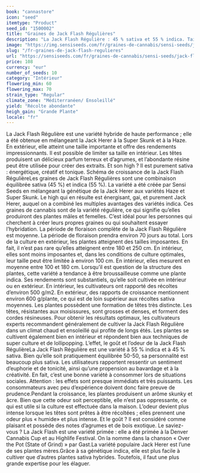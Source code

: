 ```yaml
---
book: "cannastore"
icon: "seed"
itemtype: "Product"
seed_id: "1500002"
title: "Graines de Jack Flash Régulières"
description: "La Jack Flash Régulière : 45 % sativa et 55 % indica. Taille max. : 250 cm. Rendements : impressionnants. Arôme : terreux et distinct."
image: "https://img.sensiseeds.com/fr/graines-de-cannabis/sensi-seeds/jack-flash-image.png"
slug: "/fr-graines-de-jack-flash-regulieres"
url: "https://sensiseeds.com/fr/graines-de-cannabis/sensi-seeds/jack-flash?a_aid=cannastore"
price: 108
currency: "eur"
number_of_seeds: 10
category: "Intérieur"
flowering_min: 60
flowering_max: 70
strain_type: "Regular"
climate_zone: "Méditerranéen/ Ensoleillé"
yield: "Récolte abondante"
heigh_gain: "Grande Plante"
locale: "fr"
---
```

La Jack Flash Régulière est une variété hybride de haute performance ; elle a été obtenue en mélangeant la Jack Herer à la Super Skunk et à la Haze. En extérieur, elle atteint une taille importante et offre des rendements impressionnants. Il est possible de limiter sa taille en intérieur. Les têtes produisent un délicieux parfum terreux et d’agrumes, et l’abondante résine peut être utilisée pour créer des extraits. Et son high ? Il est purement sativa : énergétique, créatif et tonique. Schéma de croissance de la Jack Flash RégulièreLes graines de Jack Flash Régulières sont une combinaison équilibrée sativa (45 %) et indica (55 %). La variété a été créée par Sensi Seeds en mélangeant la génétique de la Jack Herer aux variétés Haze et Super Skunk. Le high qui en résulte est énergisant, gai, et purement Jack Herer, auquel on a combiné les multiples avantages des variétés indica. Ces graines de cannabis sont de la variété régulière, ce qui signifie qu’elles produiront des plantes mâles et femelles. C’est idéal pour les personnes qui cherchent à créer leurs propres graines ou qui souhaitent essayer l’hybridation. La période de floraison complète de la Jack Flash Régulière est moyenne. La période de floraison prendra environ 70 jours au total. Lors de la culture en extérieur, les plantes atteignent des tailles imposantes. En fait, il n’est pas rare qu’elles atteignent entre 180 et 250 cm. En intérieur, elles sont moins imposantes et, dans les conditions de culture optimales, leur taille peut être limitée à environ 100 cm. En intérieur, elles mesurent en moyenne entre 100 et 180 cm. Lorsqu’il est question de la structure des plantes, cette variété a tendance à être broussailleuse comme une plante indica. Ses rendements sont substantiels, qu’elle soit cultivée en intérieur ou en extérieur. En intérieur, les cultivateurs ont rapporté des récoltes d’environ 500 g/m2. En extérieur, des rapports de croissance mentionnent environ 600 g/plante, ce qui est de loin supérieur aux récoltes sativa moyennes. Les plantes possèdent une formation de têtes très distincte. Les têtes, résistantes aux moisissures, sont grosses et denses, et forment des cordes résineuses. Pour obtenir les résultats optimaux, les cultivateurs experts recommandent généralement de cultiver la Jack Flash Régulière dans un climat chaud et ensoleillé qui profite de longs étés. Les plantes se cultivent également bien en intérieur et répondent bien aux techniques de super culture et de lollipopping. L’effet, le goût et l’odeur de la Jack Flash RégulièreLa Jack Flash Régulière est une variété à 55 % indica et à 45 % sativa. Bien qu’elle soit pratiquement équilibrée 50-50, sa personnalité est beaucoup plus sativa. Les utilisateurs rapportent ressentir un sentiment d’euphorie et de tonicité, ainsi qu’une propension au bavardage et à la créativité. En fait, c’est une bonne variété à consommer lors de situations sociales. Attention : les effets sont presque immédiats et très puissants. Les consommateurs avec peu d’expérience doivent donc faire preuve de prudence.Pendant la croissance, les plantes produisent un arôme skunky et âcre. Bien que cette odeur soit perceptible, elle n’est pas oppressante, ce qui est utile si la culture est effectuée dans la maison. L’odeur devient plus intense lorsque les têtes sont prêtes à être récoltées ; elles prennent une odeur plus « humide» et plus intense. Et le goût ? Il est considéré comme plaisant et possède des notes d’agrumes et de bois exotique. Le saviez-vous ? La Jack Flash est une variété primée : elle a été primée à la Denver Cannabis Cup et au Highlife Festival. On la nomme dans la chanson « Over the Pot (State of Grind) » par Gast.La variété populaire Jack Herer est l’une de ses plantes mères.Grâce à sa génétique indica, elle est plus facile à cultiver que d’autres plantes sativa hybrides. Toutefois, il faut une plus grande expertise pour les élaguer.
